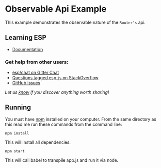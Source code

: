 # Observable Api Example

This example demonstrates the observable nature of the `Router's` api. 

## Learning ESP

- [Documentation](https://github.com/esp/esp-js)

### Get help from other users:

- [esp/chat on Gitter Chat](https://gitter.im/esp/chat)
- [Questions tagged esp-js on StackOverflow](http://stackoverflow.com/questions/tagged/esp-js)
- [GitHub Issues](https://github.com/esp/esp-js/issues)

*Let us [know](https://github.com/esp/esp-js/issues) if you discover anything worth sharing!*


## Running

You must have [npm](https://www.npmjs.org/) installed on your computer.
From the same directory as this read me run these commands from the command line:

`npm install`

This will install all dependencies.

`npm start`

This will call babel to transpile app.js and run it via node. 


